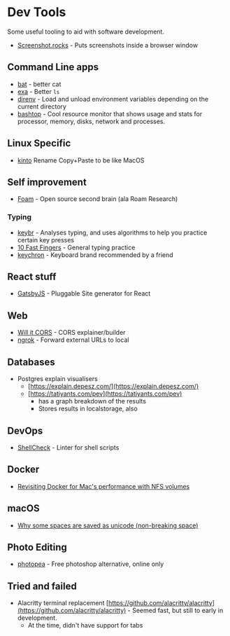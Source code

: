 # Dev Tools

Some useful tooling to aid with software development.

- [Screenshot.rocks](https://screenshot.rocks/) - Puts screenshots inside a browser window

## Command Line apps

- [bat](https://github.com/sharkdp/bat) - better cat
- [exa](https://github.com/ogham/exa) - Better `ls`
- [direnv](https://direnv.net/) - Load and unload environment variables depending on the current directory
- [bashtop](https://github.com/aristocratos/bpytop#installation) - Cool resource monitor that shows usage and stats for processor, memory, disks, network and processes.

## Linux Specific

- [kinto](https://github.com/rbreaves/kinto) Rename Copy+Paste to be like MacOS

## Self improvement

- [Foam](https://foambubble.github.io/foam/) - Open source second brain (ala Roam Research)

### Typing

- [keybr](https://www.keybr.com/) - Analyses typing, and uses algorithms to help you practice certain key presses
- [10 Fast Fingers](https://10fastfingers.com/typing-test/english) - General typing practice
- [keychron](https://www.keychron.com/products/keychron-k2-wireless-mechanical-keyboard) - Keyboard brand recommended by a friend

## React stuff

- [GatsbyJS](https://www.gatsbyjs.com/) - Pluggable Site generator for React

## Web

- [Will it CORS](https://httptoolkit.tech/will-it-cors/) - CORS explainer/builder
- [ngrok](https://ngrok.com/) - Forward external URLs to local

## Databases

- Postgres explain visualisers
  - [https://explain.depesz.com/](https://explain.depesz.com/)
  - [https://tatiyants.com/pev](https://tatiyants.com/pev)
    - has a graph breakdown of the results
    - Stores results in localstorage, also

## DevOps

- [ShellCheck](https://www.shellcheck.net/) - Linter for shell scripts

## Docker

- [Revisiting Docker for Mac's performance with NFS volumes](https://www.jeffgeerling.com/blog/2020/revisiting-docker-macs-performance-nfs-volumes)

## macOS

- [Why some spaces are saved as unicode (non-breaking space)](https://stackoverflow.com/a/58854106/818739)

## Photo Editing
- [photopea](https://www.photopea.com) - Free photoshop alternative, online only


## Tried and failed

- Alacritty terminal replacement [https://github.com/alacritty/alacritty](https://github.com/alacritty/alacritty) - Seemed fast, but still to early in development.
  - At the time, didn't have support for tabs
